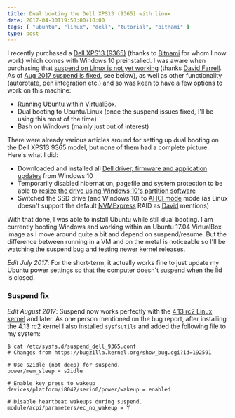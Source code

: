 ```yaml
---
title: Dual booting the Dell XPS13 (9365) with linux
date: 2017-04-30T19:50:00+10:00
tags: [ "ubuntu", "linux", "dell", "tutorial", "bitnami" ]
type: post
---
```


I recently purchased a [Dell XPS13 (9365)][dell-xps13] (thanks to
[Bitnami][bitnami] for whom I now work) which comes with Windows 10 preinstalled. I was
aware when purchasing that [suspend on Linux is not yet working][suspend-issue]
(thanks [David Farrell][david-farrell]. As of [Aug 2017 suspend is fixed](#suspendfix),
see below), as well as other functionality (autorotate, pen integration etc.)
and so was keen to have a few options to
work on this machine<!--more-->:


* Running Ubuntu within VirtualBox.
* Dual booting to Ubuntu/Linux (once the suspend issues fixed, I'll be using this most of the time)
* Bash on Windows (mainly just out of interest)

There were already various articles around for setting up dual booting on the Dell XPS13 9365 model,
but none of them had a complete picture. Here's what I did:

* Downloaded and installed all [Dell driver, firmware and application updates][drivers] from Windows 10
* Temporarily disabled hibernation, pagefile and system protection to be able to [resize the drive using Windows 10's partition software][resize]
* Switched the SSD drive (and Windows 10) to [AHCI mode][ahci] mode (as Linux doesn't support the default [NVMExpress][nvme] RAID as [David][david-farrell] mentions)

With that done, I was able to install Ubuntu while still dual booting. I am
currently booting Windows and working within an Ubuntu 17.04 VirtualBox image
as I move around quite a bit and depend on suspend/resume. But the difference
between running in a VM and on the metal is noticeable so I'll be watching the
suspend bug and testing newer kernel releases.

*Edit July 2017*: For the short-term, it actually works fine to just update my Ubuntu power settings
so that the computer doesn't suspend when the lid is closed.

### <a name="suspendfix"></a>Suspend fix
*Edit August 2017*: Suspend now works perfectly with the [4.13 rc2 Linux kernel][413_kernel] and later.
As one person mentioned on the bug report, after installing the 4.13 rc2 kernel I also installed
`sysfsutils` and added the following file to my system:

```
$ cat /etc/sysfs.d/suspend_dell_9365.conf
# Changes from https://bugzilla.kernel.org/show_bug.cgi?id=192591

# Use s2idle (not deep) for suspend.
power/mem_sleep = s2idle

# Enable key press to wakeup
devices/platform/i8042/serio0/power/wakeup = enabled

# Disable heartbeat wakeups during suspend.
module/acpi/parameters/ec_no_wakeup = Y
```

[dell-xps13]: http://www.dell.com/au/p/xps-13-9365-2-in-1-laptop/pd?oc=z511203au&model_id=xps-13-9365-2-in-1-laptop
[bitnami]: https://bitnami.com/
[bitnami-hiring]: https://bitnami.com/careers
[shrink-w10-drive]: http://www.download3k.com/articles/How-to-shrink-a-disk-volume-beyond-the-point-where-any-unmovable-files-are-located-00432
[suspend-issue]: https://bugzilla.kernel.org/show_bug.cgi?id=192591
[david-farrell]: http://perltricks.com/article/laptop-review--dell-xps-13-2-in-1--9365-/
[drivers]: http://www.dell.com/support/home/us/en/04/product-support/product/xps-13-9365-2-in-1-laptop/drivers
[resize]: http://www.download3k.com/articles/How-to-shrink-a-disk-volume-beyond-the-point-where-any-unmovable-files-are-located-00432
[ahci]: https://www.tenforums.com/drivers-hardware/15006-attn-ssd-owners-enabling-ahci-mode-after-windows-10-installation.html
[nvme]: https://en.wikipedia.org/wiki/NVM_Express
[413_kernel]: http://kernel.ubuntu.com/~kernel-ppa/mainline/v4.13-rc4/
